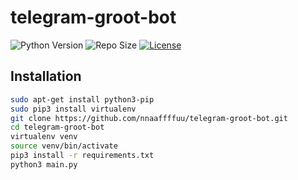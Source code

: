# telegram-groot-bot
![Python Version](https://img.shields.io/badge/Python-v3.8-blue)
![Repo Size](https://img.shields.io/github/repo-size/nnaaffffuu/telegram-baby-groot-bot)
[![License](https://img.shields.io/github/license/nnaaffffuu/telegram-baby-groot-bot)](LICENSE)
## Installation
```bash
sudo apt-get install python3-pip
sudo pip3 install virtualenv
git clone https://github.com/nnaaffffuu/telegram-groot-bot.git
cd telegram-groot-bot
virtualenv venv
source venv/bin/activate
pip3 install -r requirements.txt
python3 main.py
```
